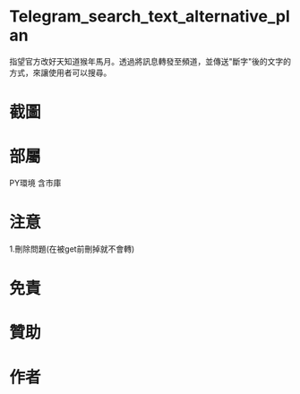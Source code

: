 # Telegram_search_text_alternative_plan
指望官方改好天知道猴年馬月。透過將訊息轉發至頻道，並傳送"斷字"後的文字的方式，來讓使用者可以搜尋。

# 截圖


# 部屬
PY環境 含市庫

# 注意
1.刪除問題(在被get前刪掉就不會轉)


# 免責


# 贊助


# 作者
